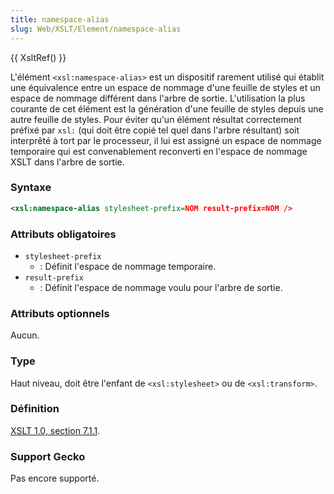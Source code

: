 ```yaml
---
title: namespace-alias
slug: Web/XSLT/Element/namespace-alias
---
```


{{ XsltRef() }}

L'élément `<xsl:namespace-alias>` est un dispositif rarement utilisé qui établit une équivalence entre un espace de nommage d'une feuille de styles et un espace de nommage différent dans l'arbre de sortie. L'utilisation la plus courante de cet élément est la génération d'une feuille de styles depuis une autre feuille de styles. Pour éviter qu'un élément résultat correctement préfixé par `xsl:` (qui doit être copié tel quel dans l'arbre résultant) soit interprêté à tort par le processeur, il lui est assigné un espace de nommage temporaire qui est convenablement reconverti en l'espace de nommage XSLT dans l'arbre de sortie.

### Syntaxe

```xml
<xsl:namespace-alias stylesheet-prefix=NOM result-prefix=NOM />
```

### Attributs obligatoires

- `stylesheet-prefix`
  - : Définit l'espace de nommage temporaire.
- `result-prefix`
  - : Définit l'espace de nommage voulu pour l'arbre de sortie.

### Attributs optionnels

Aucun.

### Type

Haut niveau, doit être l'enfant de `<xsl:stylesheet>` ou de `<xsl:transform>`.

### Définition

[XSLT 1.0, section 7.1.1](http://www.w3.org/TR/xslt#literal-result-element).

### Support Gecko

Pas encore supporté.
